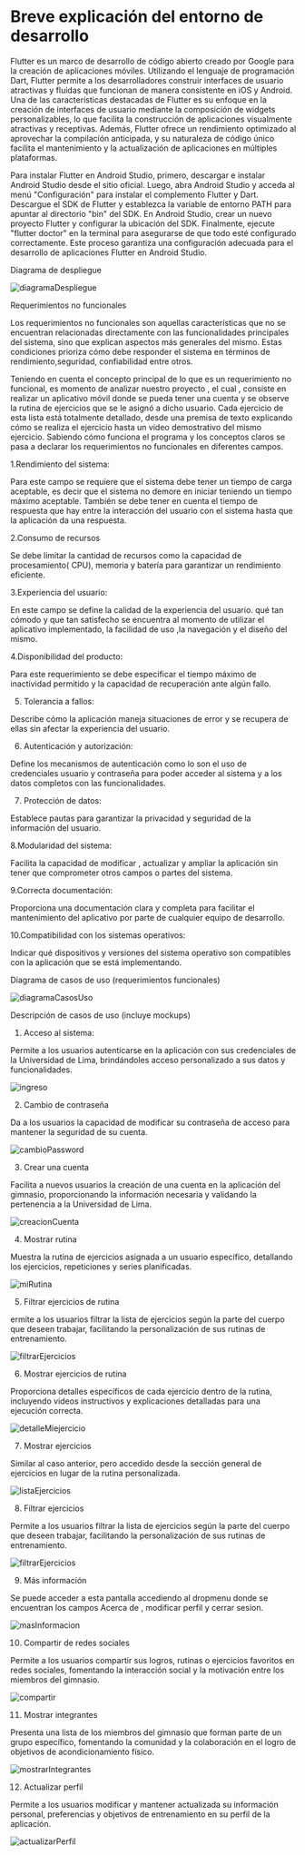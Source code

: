 # Breve explicación del entorno de desarrollo

Flutter es un marco de desarrollo de código abierto creado por Google para la creación de aplicaciones móviles. Utilizando el lenguaje de programación Dart, Flutter permite a los desarrolladores construir interfaces de usuario atractivas y fluidas que funcionan de manera consistente en iOS y Android. Una de las características destacadas de Flutter es su enfoque en la creación de interfaces de usuario mediante la composición de widgets personalizables, lo que facilita la construcción de aplicaciones visualmente atractivas y receptivas. Además, Flutter ofrece un rendimiento optimizado al aprovechar la compilación anticipada, y su naturaleza de código único facilita el mantenimiento y la actualización de aplicaciones en múltiples plataformas.

Para instalar Flutter en Android Studio, primero, descargar e instalar Android Studio desde el sitio oficial. Luego, abra Android Studio y acceda al menú "Configuración" para instalar el complemento Flutter y Dart. Descargue el SDK de Flutter y establezca la variable de entorno PATH para apuntar al directorio "bin" del SDK. En Android Studio, crear un nuevo proyecto Flutter y configurar la ubicación del SDK. Finalmente, ejecute "flutter doctor" en la terminal para asegurarse de que todo esté configurado correctamente. Este proceso garantiza una configuración adecuada para el desarrollo de aplicaciones Flutter en Android Studio.

Diagrama de despliegue

![diagramaDespliegue](https://github.com/angelo808/PM_EntregaFinal/assets/79600376/b232481a-4b1d-4c8b-a313-f4f5fc5ace95)


Requerimientos no funcionales

Los requerimientos no funcionales son aquellas características que no se encuentran relacionadas directamente con las funcionalidades principales del sistema, sino que explican aspectos más generales del mismo. Estas condiciones prioriza cómo debe responder el sistema en términos de rendimiento,seguridad,
 confiabilidad entre otros.

Teniendo en cuenta el concepto principal de lo que es un requerimiento no funcional, es momento de analizar nuestro proyecto , el cual , consiste en realizar un aplicativo móvil donde se pueda tener una cuenta y se observe la rutina de ejercicios que se le asignó a dicho usuario. Cada ejercicio de esta lista está totalmente detallado, desde una premisa de texto explicando cómo se realiza el ejercicio hasta un video demostrativo del mismo ejercicio. Sabiendo cómo funciona el programa y los conceptos claros se pasa a declarar los requerimientos no funcionales en diferentes campos.

1.Rendimiento del sistema:

Para este campo se requiere que el sistema debe tener un tiempo de carga aceptable, es decir que el sistema no demore en iniciar teniendo un tiempo máximo aceptable. También se debe tener en cuenta el tiempo de respuesta que hay entre la interacción del usuario con el sistema hasta que la aplicación da una respuesta.

2.Consumo de recursos

Se debe limitar la cantidad de recursos como la capacidad de procesamiento( CPU), memoria y batería para garantizar un rendimiento eficiente.

3.Experiencia del usuario:

En este campo se define la calidad de la experiencia del usuario. qué tan cómodo y que tan satisfecho se encuentra al momento de utilizar el aplicativo implementado, la facilidad de uso ,la navegación y el diseño del mismo.

4.Disponibilidad del producto:

Para este requerimiento se debe especificar el tiempo máximo de inactividad permitido y la capacidad de recuperación ante algún fallo.

5. Tolerancia a fallos:

Describe cómo la aplicación maneja situaciones de error y se recupera de ellas sin afectar la experiencia del usuario.

6. Autenticación y autorización:

Define los mecanismos de autenticación como lo son el uso de credenciales usuario y contraseña para poder acceder al sistema y a los datos completos con las funcionalidades.

7. Protección de datos:

Establece pautas para garantizar la privacidad y seguridad de la información del usuario.

8.Modularidad del sistema:

Facilita la capacidad de modificar , actualizar y ampliar la aplicación sin tener que comprometer otros campos o partes del sistema.

9.Correcta documentación:

Proporciona una documentación clara y completa para facilitar el mantenimiento del aplicativo por parte de cualquier equipo de desarrollo.

10.Compatibilidad con los sistemas operativos:

Indicar qué dispositivos y versiones del sistema operativo son compatibles con la aplicación que se está implementando.

Diagrama de casos de uso (requerimientos funcionales)

![diagramaCasosUso](https://github.com/angelo808/PM_EntregaFinal/assets/79600376/0dd8cee5-ef39-43ef-9e67-ad729f38eaf1)

Descripción de casos de uso (incluye mockups)

1. Acceso al sistema:

Permite a los usuarios autenticarse en la aplicación con sus credenciales de la Universidad de Lima, brindándoles acceso personalizado a sus datos y funcionalidades.

![ingreso](https://github.com/angelo808/PM_EntregaFinal/assets/79600376/07fd85d5-038c-4548-88cb-ebe3ed50c057)

2. Cambio de contraseña

Da a los usuarios la capacidad de modificar su contraseña de acceso para mantener la seguridad de su cuenta.

![cambioPassword](https://github.com/angelo808/PM_EntregaFinal/assets/79600376/8419d331-ea4b-48d3-9c7f-72eb724d014f)

3. Crear una cuenta

Facilita a nuevos usuarios la creación de una cuenta en la aplicación del gimnasio, proporcionando la información necesaria y validando la pertenencia a la Universidad de Lima.

![creacionCuenta](https://github.com/angelo808/PM_EntregaFinal/assets/79600376/3e43cd0d-5980-419f-9a0c-d6ac6ca568ba)


4. Mostrar rutina

Muestra la rutina de ejercicios asignada a un usuario específico, detallando los ejercicios, repeticiones y series planificadas.

![miRutina](https://github.com/angelo808/PM_EntregaFinal/assets/79600376/a6c2de85-3554-4cb1-b87f-15aaa8fc57b4)

5. Filtrar ejercicios de rutina

ermite a los usuarios filtrar la lista de ejercicios según la parte del cuerpo que deseen trabajar, facilitando la personalización de sus rutinas de entrenamiento.

![filtrarEjercicios](https://github.com/angelo808/PM_EntregaFinal/assets/79600376/d343c2c5-ffee-44a1-ab1e-8c353e86ce7b)

6. Mostrar ejercicios de rutina

Proporciona detalles específicos de cada ejercicio dentro de la rutina, incluyendo videos instructivos y explicaciones detalladas para una ejecución correcta.

![detalleMiejercicio](https://github.com/angelo808/PM_EntregaFinal/assets/79600376/39c69b4e-aac0-463a-b6d0-aa47418f656c)

7. Mostrar ejercicios

Similar al caso anterior, pero accedido desde la sección general de ejercicios en lugar de la rutina personalizada.

![listaEjercicios](https://github.com/angelo808/PM_EntregaFinal/assets/79600376/137028c8-523a-4dab-96bd-f8eb3b3a5b0a)

8. Filtrar ejercicios

Permite a los usuarios filtrar la lista de ejercicios según la parte del cuerpo que deseen trabajar, facilitando la personalización de sus rutinas de entrenamiento.

![filtrarEjercicios](https://github.com/angelo808/PM_EntregaFinal/assets/79600376/d343c2c5-ffee-44a1-ab1e-8c353e86ce7b)

9. Más información

Se puede acceder a esta pantalla accediendo al dropmenu donde se encuentran los campos Acerca de , modificar perfil y cerrar sesion.

![masInformacion](https://github.com/angelo808/PM_EntregaFinal/assets/79600376/7a0e326f-6f89-4cfa-b839-0ff805d21728)

10. Compartir de redes sociales

​​Permite a los usuarios compartir sus logros, rutinas o ejercicios favoritos en redes sociales, fomentando la interacción social y la motivación entre los miembros del gimnasio.

![compartir](https://github.com/angelo808/PM_EntregaFinal/assets/79600376/50561177-06f8-4c42-97a9-0824ea213f80)

11. Mostrar integrantes

Presenta una lista de los miembros del gimnasio que forman parte de un grupo específico, fomentando la comunidad y la colaboración en el logro de objetivos de acondicionamiento físico.

![mostrarIntegrantes](https://github.com/angelo808/PM_EntregaFinal/assets/79600376/76096d06-8859-4747-ae25-ccc05748246f)

12. Actualizar perfil

Permite a los usuarios modificar y mantener actualizada su información personal, preferencias y objetivos de entrenamiento en su perfil de la aplicación.

![actualizarPerfil](https://github.com/angelo808/PM_EntregaFinal/assets/79600376/6aea6671-294b-457d-9d83-e8100c3cad30)
